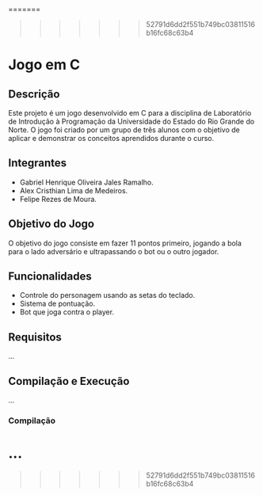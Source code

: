 =======
>>>>>>> 52791d6dd2f551b749bc03811516b16fc68c63b4
# Jogo em C

## Descrição
Este projeto é um jogo desenvolvido em C para a disciplina de Laboratório de Introdução à Programação da Universidade do Estado do Rio Grande do Norte. O jogo foi criado por um grupo de três alunos com o objetivo de aplicar e demonstrar os conceitos aprendidos durante o curso.

## Integrantes
- Gabriel Henrique Oliveira Jales Ramalho.
- Alex Cristhian Lima de Medeiros.
- Felipe Rezes de Moura.

## Objetivo do Jogo
O objetivo do jogo consiste em fazer 11 pontos primeiro, jogando a bola para o lado adversário e ultrapassando o bot
ou o outro jogador.

## Funcionalidades
- Controle do personagem usando as setas do teclado.
- Sistema de pontuação.
- Bot que joga contra o player.

## Requisitos
...

## Compilação e Execução
...

### Compilação
...
=======


>>>>>>> 52791d6dd2f551b749bc03811516b16fc68c63b4
